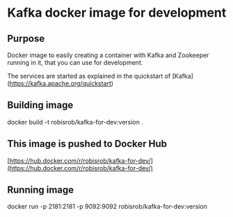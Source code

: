 # Kafka docker image for development
## Purpose
Docker image to easily creating a container with Kafka and Zookeeper running in it, that you can use for development.

The services are started as explained in the quickstart of [Kafka]
(https://kafka.apache.org/quickstart)

## Building image
docker build -t robisrob/kafka-for-dev:version .

## This image is pushed to Docker Hub 
[https://hub.docker.com/r/robisrob/kafka-for-dev/](https://hub.docker.com/r/robisrob/kafka-for-dev/)

## Running image
docker run -p 2181:2181 -p 9092:9092 robisrob/kafka-for-dev:version


